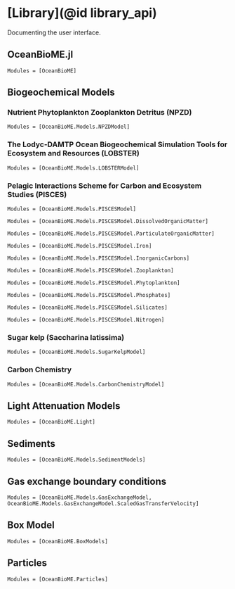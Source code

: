 # [Library](@id library_api)

Documenting the user interface.

## OceanBioME.jl
```@autodocs
Modules = [OceanBioME]
```

## Biogeochemical Models

### Nutrient Phytoplankton Zooplankton Detritus (NPZD)

```@autodocs
Modules = [OceanBioME.Models.NPZDModel]
```

### The Lodyc-DAMTP Ocean Biogeochemical Simulation Tools for Ecosystem and Resources (LOBSTER)

```@autodocs
Modules = [OceanBioME.Models.LOBSTERModel]
```

### Pelagic Interactions Scheme for Carbon and Ecosystem Studies (PISCES)

```@autodocs
Modules = [OceanBioME.Models.PISCESModel]
```

```@autodocs
Modules = [OceanBioME.Models.PISCESModel.DissolvedOrganicMatter]
```

```@autodocs
Modules = [OceanBioME.Models.PISCESModel.ParticulateOrganicMatter]
```

```@autodocs
Modules = [OceanBioME.Models.PISCESModel.Iron]
```

```@autodocs
Modules = [OceanBioME.Models.PISCESModel.InorganicCarbons]
```

```@autodocs
Modules = [OceanBioME.Models.PISCESModel.Zooplankton]
```

```@autodocs
Modules = [OceanBioME.Models.PISCESModel.Phytoplankton]
```

```@autodocs
Modules = [OceanBioME.Models.PISCESModel.Phosphates]
```

```@autodocs
Modules = [OceanBioME.Models.PISCESModel.Silicates]
```

```@autodocs
Modules = [OceanBioME.Models.PISCESModel.Nitrogen]
```

### Sugar kelp (Saccharina latissima)

```@autodocs
Modules = [OceanBioME.Models.SugarKelpModel]
```

### Carbon Chemistry 

```@autodocs
Modules = [OceanBioME.Models.CarbonChemistryModel]
```

## Light Attenuation Models

```@autodocs
Modules = [OceanBioME.Light]
```

## Sediments

```@autodocs
Modules = [OceanBioME.Models.SedimentModels]
```

## Gas exchange boundary conditions

```@autodocs
Modules = [OceanBioME.Models.GasExchangeModel, OceanBioME.Models.GasExchangeModel.ScaledGasTransferVelocity]
```

## Box Model

```@autodocs
Modules = [OceanBioME.BoxModels]
```

## Particles

```@autodocs
Modules = [OceanBioME.Particles]
```